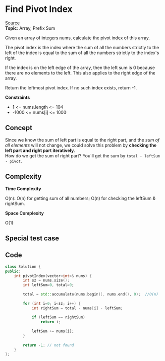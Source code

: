 # Find Pivot Index

[Source](https://leetcode.com/problems/find-pivot-index/)  
**Topic**: Array, Prefix Sum

Given an array of integers nums, calculate the pivot index of this array.

The pivot index is the index where the sum of all the numbers strictly to the left of the index is equal to the sum of all the numbers strictly to the index's right.

If the index is on the left edge of the array, then the left sum is 0 because there are no elements to the left. This also applies to the right edge of the array.

Return the leftmost pivot index. If no such index exists, return -1.


**Constraints**

* 1 <= nums.length <= 104
* -1000 <= nums[i] <= 1000

## Concept

Since we know the sum of left part is equal to the right part, and the *sum of all elements* will not change, we could solve this problem by **checking the left part and right part iteratively**.  
How do we get the sum of right part? You'll get the sum by `total - leftSum - pivot`.

## Complexity

**Time Complexity**  

O(n): O(n) for getting sum of all numbers; O(n) for checking the leftSum & rightSum.

**Space Complexity**  

O(1)

## Special test case


## Code
```c++
class Solution {
public:
    int pivotIndex(vector<int>& nums) {
        int sz = nums.size();
        int leftSum=0, total=0;
        
        total = std::accumulate(nums.begin(), nums.end(), 0);  //O(n)
        
        for (int i=0; i<sz; i++) {
            int rightSum = total - nums[i] - leftSum;
                
            if (leftSum == rightSum)
                return i;
                
            leftSum += nums[i];
        }
        
        return -1; // not found
    }
};
```
